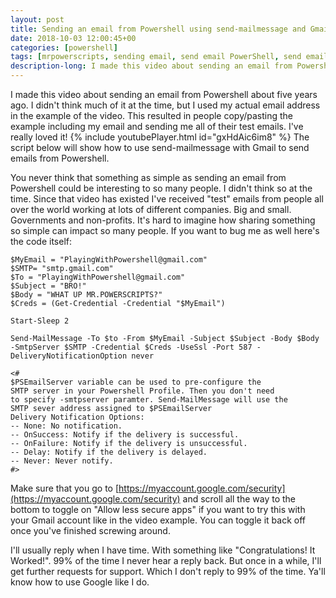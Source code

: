 ```yaml
---
layout: post
title: Sending an email from Powershell using send-mailmessage and Gmail
date: 2018-10-03 12:00:45+00
categories: [powershell]
tags: [mrpowerscripts, sending email, send email PowerShell, send email from PowerShell, powershell and gmail, powershell send-mailmessage gmail ]
description-long: I made this video about sending an email from Powershell about five years ago. I didn't think much of it at the time, but I used my actual email address in the example of the video. This resulted in people copy/pasting the example including my email and sending me all of their test emails. I've really loved it! Read more to learn how to use send-mailmessage with Gmail to send emails from Powershell.
---
```


I made this video about sending an email from Powershell about five years ago. I didn't think much of it at the time, but I used my actual email address in the example of the video. This resulted in people copy/pasting the example including my email and sending me all of their test emails. I've really loved it! {% include youtubePlayer.html id="gxHdAic6im8" %} The script below will show how to use send-mailmessage with Gmail to send emails from Powershell.

You never think that something as simple as sending an email from Powershell could be interesting to so many people. I didn't think so at the time. Since that video has existed I've received "test" emails from people all over the world working at lots of different companies. Big and small. Governments and non-profits. It's hard to imagine how sharing something so simple can impact so many people. If you want to bug me as well here's the code itself:

    $MyEmail = "PlayingWithPowershell@gmail.com"
    $SMTP= "smtp.gmail.com"
    $To = "PlayingWithPowershell@gmail.com"
    $Subject = "BRO!"
    $Body = "WHAT UP MR.POWERSCRIPTS?"
    $Creds = (Get-Credential -Credential "$MyEmail")

    Start-Sleep 2

    Send-MailMessage -To $to -From $MyEmail -Subject $Subject -Body $Body -SmtpServer $SMTP -Credential $Creds -UseSsl -Port 587 -DeliveryNotificationOption never

    <#
    $PSEmailServer variable can be used to pre-configure the
    SMTP server in your Powershell Profile. Then you don't need
    to specify -smtpserver paramter. Send-MailMessage will use the
    SMTP sever address assigned to $PSEmailServer
    Delivery Notification Options:
    -- None: No notification.
    -- OnSuccess: Notify if the delivery is successful.
    -- OnFailure: Notify if the delivery is unsuccessful.
    -- Delay: Notify if the delivery is delayed.
    -- Never: Never notify.
    #>

Make sure that you go to [https://myaccount.google.com/security](https://myaccount.google.com/security) and scroll all the way to the bottom to toggle on "Allow less secure apps" if you want to try this with your Gmail account like in the video example. You can toggle it back off once you've finished screwing around.

I'll usually reply when I have time. With something like "Congratulations! It Worked!". 99% of the time I never hear a reply back. But once in a while, I'll get further requests for support. Which I don't reply to 99% of the time. Ya'll know how to use Google like I do.